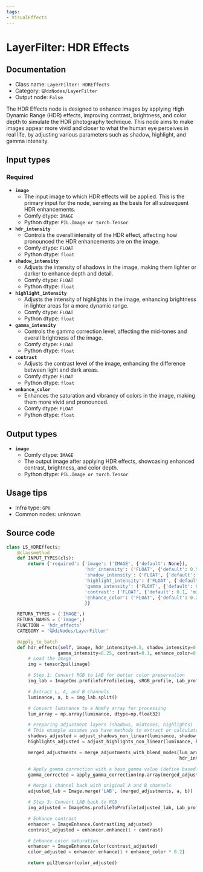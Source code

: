 ```yaml
---
tags:
- VisualEffects
---
```


# LayerFilter: HDR Effects
## Documentation
- Class name: `LayerFilter: HDREffects`
- Category: `😺dzNodes/LayerFilter`
- Output node: `False`

The HDR Effects node is designed to enhance images by applying High Dynamic Range (HDR) effects, improving contrast, brightness, and color depth to simulate the HDR photography technique. This node aims to make images appear more vivid and closer to what the human eye perceives in real life, by adjusting various parameters such as shadow, highlight, and gamma intensity.
## Input types
### Required
- **`image`**
    - The input image to which HDR effects will be applied. This is the primary input for the node, serving as the basis for all subsequent HDR enhancements.
    - Comfy dtype: `IMAGE`
    - Python dtype: `PIL.Image or torch.Tensor`
- **`hdr_intensity`**
    - Controls the overall intensity of the HDR effect, affecting how pronounced the HDR enhancements are on the image.
    - Comfy dtype: `FLOAT`
    - Python dtype: `float`
- **`shadow_intensity`**
    - Adjusts the intensity of shadows in the image, making them lighter or darker to enhance depth and detail.
    - Comfy dtype: `FLOAT`
    - Python dtype: `float`
- **`highlight_intensity`**
    - Adjusts the intensity of highlights in the image, enhancing brightness in lighter areas for a more dynamic range.
    - Comfy dtype: `FLOAT`
    - Python dtype: `float`
- **`gamma_intensity`**
    - Controls the gamma correction level, affecting the mid-tones and overall brightness of the image.
    - Comfy dtype: `FLOAT`
    - Python dtype: `float`
- **`contrast`**
    - Adjusts the contrast level of the image, enhancing the difference between light and dark areas.
    - Comfy dtype: `FLOAT`
    - Python dtype: `float`
- **`enhance_color`**
    - Enhances the saturation and vibrancy of colors in the image, making them more vivid and pronounced.
    - Comfy dtype: `FLOAT`
    - Python dtype: `float`
## Output types
- **`image`**
    - Comfy dtype: `IMAGE`
    - The output image after applying HDR effects, showcasing enhanced contrast, brightness, and color depth.
    - Python dtype: `PIL.Image or torch.Tensor`
## Usage tips
- Infra type: `GPU`
- Common nodes: unknown


## Source code
```python
class LS_HDREffects:
    @classmethod
    def INPUT_TYPES(cls):
        return {'required': {'image': ('IMAGE', {'default': None}),
                             'hdr_intensity': ('FLOAT', {'default': 0.5, 'min': 0.0, 'max': 5.0, 'step': 0.01}),
                             'shadow_intensity': ('FLOAT', {'default': 0.25, 'min': 0.0, 'max': 1.0, 'step': 0.01}),
                             'highlight_intensity': ('FLOAT', {'default': 0.75, 'min': 0.0, 'max': 1.0, 'step': 0.01}),
                             'gamma_intensity': ('FLOAT', {'default': 0.25, 'min': 0.0, 'max': 1.0, 'step': 0.01}),
                             'contrast': ('FLOAT', {'default': 0.1, 'min': 0.0, 'max': 1.0, 'step': 0.01}),
                             'enhance_color': ('FLOAT', {'default': 0.25, 'min': 0.0, 'max': 1.0, 'step': 0.01})
                             }}

    RETURN_TYPES = ('IMAGE',)
    RETURN_NAMES = ('image',)
    FUNCTION = 'hdr_effects'
    CATEGORY = '😺dzNodes/LayerFilter'

    @apply_to_batch
    def hdr_effects(self, image, hdr_intensity=0.5, shadow_intensity=0.25, highlight_intensity=0.75,
                   gamma_intensity=0.25, contrast=0.1, enhance_color=0.25):
        # Load the image
        img = tensor2pil(image)

        # Step 1: Convert RGB to LAB for better color preservation
        img_lab = ImageCms.profileToProfile(img, sRGB_profile, Lab_profile, outputMode='LAB')

        # Extract L, A, and B channels
        luminance, a, b = img_lab.split()

        # Convert luminance to a NumPy array for processing
        lum_array = np.array(luminance, dtype=np.float32)

        # Preparing adjustment layers (shadows, midtones, highlights)
        # This example assumes you have methods to extract or calculate these adjustments
        shadows_adjusted = adjust_shadows_non_linear(luminance, shadow_intensity)
        highlights_adjusted = adjust_highlights_non_linear(luminance, highlight_intensity)

        merged_adjustments = merge_adjustments_with_blend_modes(lum_array, shadows_adjusted, highlights_adjusted,
                                                                hdr_intensity, shadow_intensity, highlight_intensity)

        # Apply gamma correction with a base_gamma value (define based on desired effect)
        gamma_corrected = apply_gamma_correction(np.array(merged_adjustments), hdr_intensity, gamma_intensity)

        # Merge L channel back with original A and B channels
        adjusted_lab = Image.merge('LAB', (merged_adjustments, a, b))

        # Step 3: Convert LAB back to RGB
        img_adjusted = ImageCms.profileToProfile(adjusted_lab, Lab_profile, sRGB_profile, outputMode='RGB')

        # Enhance contrast
        enhancer = ImageEnhance.Contrast(img_adjusted)
        contrast_adjusted = enhancer.enhance(1 + contrast)

        # Enhance color saturation
        enhancer = ImageEnhance.Color(contrast_adjusted)
        color_adjusted = enhancer.enhance(1 + enhance_color * 0.2)

        return pil2tensor(color_adjusted)

```
